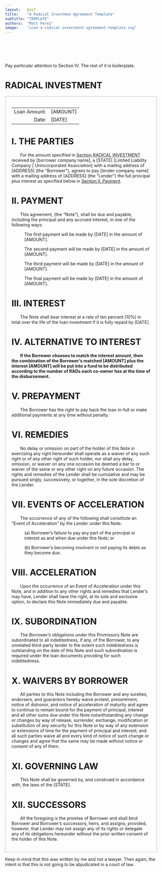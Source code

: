 ```yaml
---
layout:   post
title:    "A Radical Investmen Agreement Template"
subtitle: "TEMPLATE"
authors:  "Matt Perez"
image:    "icon-a-radical-investment-agreement-template.svg"
---
```


<div style="display:none;">
 <p>A sample <span class="_paradigm">RADICAL INVESTMENT</span>.</p>
</div>

<h1>&nbsp;</h1>
 <p>Pay particular attention to Section IV. The rest of it is  boilerplate.</p>

<h1 class="_sectionn">RADICAL INVESTMENT</h1>
 <div class='_center' style='border-color:gray; border-width:1px; border-style:dotted; padding:20px; width:90%; '>
  <table>
   <tr>
    <td style="text-align:right; ">Loan Amount:</td>
    <td style="text-align:left; ">[AMOUNT]</td>
   </tr>
   <tr>
    <td style="text-align:right; ">Date:</td>
    <td style="text-align:left; ">[DATE]</td>
   </tr>
  </table>

 <h1 style='text-align:left; '>I. THE PARTIES</h1>
  <p style="text-indent:2em; ">For the amount specified in <span style="text-decoration: underline dotted; ">Section RADICAL INVESTMENT</span> received by [borrower company name], a [STATE] [Limited Liability Company | Unincorporated Association] with a mailing address of [ADDRESS] (the “Borrower”), agrees to pay [lender company name] with a mailing address of [ADDRESS] (the “Lender”) the full principal plus interest as specified below in <span style="text-decoration: underline solid; ">Section II. Payment</span>.</p>

 <h1 style='text-align:left; '>II. PAYMENT</h1>
  <p style="text-indent:2em; ">This agreement, (the “Note”), shall be due and payable, including the principal and any accrued interest, in one of the following ways:</p>
  <p>
   <div style="margin-left:3em; ">
    <p>The first payment will be made by [DATE] in the amount of [AMOUNT].</p>
    <p>The second payment will be made by [DATE] in the amount of [AMOUNT].</p>
    <p>The third payment will be made by [DATE] in the amount of [AMOUNT].</p>
    <p>The final payment will be made by [DATE] in the amount of [AMOUNT].</p>
   </div>
  </p>

 <h1 style='text-align:left; '>III. INTEREST</h1>
  <p style="text-indent:2em; ">The Note shall bear interest at a rate of ten percent (10%) in total over the life of the loan investment if it is fully repaid by [DATE].</p>

 <h1 style='text-align:left; '>IV. ALTERNATIVE TO INTEREST</h1>
  <p style="text-indent:2em; font-weight:bold; ">If the Borrower chooses to match the interest amount, then the combination of the Borrower&rsquo;s matched [AMOUNT] plus the interest [AMOUNT] will be put into a fund to be distributed according to the number of <span class="_paradigm">RAD</span>s each co-owner has at the time of the disbursement.</p>

 <h1 style='text-align:left; '>V. PREPAYMENT</h1>
  <p style="text-indent:2em; ">The Borrower has the right to pay back the loan in-full or make additional payments at any time without penalty.</p>

 <h1 style='text-align:left; '>VI. REMEDIES</h1>
  <p style="text-indent:2em; ">No delay or omission on part of the holder of this Note in exercising any right hereunder shall operate as a waiver of any such right or of any other right of such holder, nor shall any delay, omission, or waiver on any one occasion be deemed a bar to or waiver of the same or any other right on any future occasion. The rights and remedies of the Lender shall be cumulative and may be pursued singly, successively, or together, in the sole discretion of the Lender.</p>

 <h1 style='text-align:left; '>VII. EVENTS OF ACCELERATION</h1>
  <p style="text-indent:2em; ">The occurrence of any of the following shall constitute an "Event of Acceleration" by the Lender under this Note:</p>
  <p>
   <div style="margin-left:3em; ">
    <p>(a) Borrower’s failure to pay any part of the principal or interest as and when due under this Note; or</p>
    <p>(b) Borrower’s becoming insolvent or not paying its debts as they become due.</p>
   </div>
  </p>

 <h1 style='text-align:left; '>VIII. ACCELERATION</h1>
  <p style="text-indent:2em; ">Upon the occurrence of an Event of Acceleration under this Note, and in addition to any other rights and remedies that Lender’s may have, Lender shall have the right, at its sole and exclusive option, to declare this Note immediately due and payable.</p>

 <h1 style='text-align:left; '>IX. SUBORDINATION</h1>
  <p style="text-indent:2em; ">The Borrower’s obligations under this Promissory Note are subordinated to all indebtedness, if any, of the Borrower, to any unrelated third-party lender to the extent such indebtedness is outstanding on the date of this Note and such subordination is required under the loan documents providing for such indebtedness.</p>

 <h1 style='text-align:left; '>X. WAIVERS BY BORROWER</h1>
  <p style="text-indent:2em; ">All parties to this Note including the Borrower and any sureties, endorsers, and guarantors hereby waive protest, presentment, notice of dishonor, and notice of acceleration of maturity and agree to continue to remain bound for the payment of principal, interest and all other sums due under this Note notwithstanding any change or changes by way of release, surrender, exchange, modification or substitution of any security for this Note or by way of any extension or extensions of time for the payment of principal and interest; and all such parties waive all and every kind of notice of such change or changes and agree that the same may be made without notice or consent of any of them.</p>

 <h1 style='text-align:left; '>XI. GOVERNING LAW</h1>
  <p style="text-indent:2em; "> This Note shall be governed by, and construed in accordance with, the laws of the [STATE].</p>

 <h1 style='text-align:left; '>XII. SUCCESSORS</h1>
  <p style="text-indent:2em; "> All the foregoing is the promise of Borrower and shall bind Borrower and Borrower&rsquo;s successors, heirs, and assigns; provided, however, that Lender may not assign any of its rights or delegate any of its obligations hereunder without the prior written consent of the holder of this Note.</p>
</div>
<p>Keep in mind that this was written by me and not a lawyer. Then again, the intent is that this is not going to be abjudicated in a court of law.</p>
